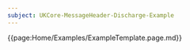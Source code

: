 ```yaml
---
subject: UKCore-MessageHeader-Discharge-Example
---
```

{{page:Home/Examples/ExampleTemplate.page.md}}